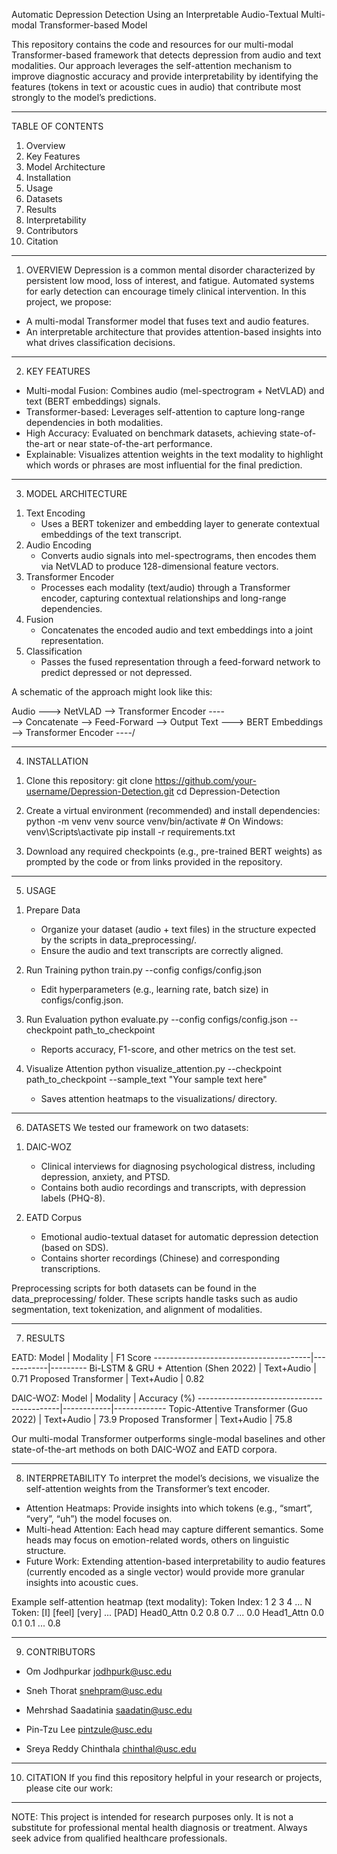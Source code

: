 Automatic Depression Detection Using an Interpretable Audio-Textual Multi-modal Transformer-based Model

This repository contains the code and resources for our multi-modal Transformer-based framework that detects depression from audio and text modalities. Our approach leverages the self-attention mechanism to improve diagnostic accuracy and provide interpretability by identifying the features (tokens in text or acoustic cues in audio) that contribute most strongly to the model’s predictions.

--------------------------------------------------------------------------------
TABLE OF CONTENTS

1. Overview
2. Key Features
3. Model Architecture
4. Installation
5. Usage
6. Datasets
7. Results
8. Interpretability
9. Contributors
10. Citation
--------------------------------------------------------------------------------

1. OVERVIEW
Depression is a common mental disorder characterized by persistent low mood, loss of interest, and fatigue. Automated systems for early detection can encourage timely clinical intervention. In this project, we propose:
- A multi-modal Transformer model that fuses text and audio features.
- An interpretable architecture that provides attention-based insights into what drives classification decisions.

--------------------------------------------------------------------------------

2. KEY FEATURES
- Multi-modal Fusion: Combines audio (mel-spectrogram + NetVLAD) and text (BERT embeddings) signals.
- Transformer-based: Leverages self-attention to capture long-range dependencies in both modalities.
- High Accuracy: Evaluated on benchmark datasets, achieving state-of-the-art or near state-of-the-art performance.
- Explainable: Visualizes attention weights in the text modality to highlight which words or phrases are most influential for the final prediction.

--------------------------------------------------------------------------------

3. MODEL ARCHITECTURE
1) Text Encoding
   - Uses a BERT tokenizer and embedding layer to generate contextual embeddings of the text transcript.
2) Audio Encoding
   - Converts audio signals into mel-spectrograms, then encodes them via NetVLAD to produce 128-dimensional feature vectors.
3) Transformer Encoder
   - Processes each modality (text/audio) through a Transformer encoder, capturing contextual relationships and long-range dependencies.
4) Fusion
   - Concatenates the encoded audio and text embeddings into a joint representation.
5) Classification
   - Passes the fused representation through a feed-forward network to predict depressed or not depressed.

A schematic of the approach might look like this:

Audio ---> NetVLAD --> Transformer Encoder ----\
                                                --> Concatenate --> Feed-Forward --> Output
Text --->  BERT Embeddings --> Transformer Encoder ----/

--------------------------------------------------------------------------------

4. INSTALLATION
1) Clone this repository:
   git clone https://github.com/your-username/Depression-Detection.git
   cd Depression-Detection

2) Create a virtual environment (recommended) and install dependencies:
   python -m venv venv
   source venv/bin/activate  # On Windows: venv\Scripts\activate
   pip install -r requirements.txt

3) Download any required checkpoints (e.g., pre-trained BERT weights) as prompted by the code or from links provided in the repository.

--------------------------------------------------------------------------------

5. USAGE

1) Prepare Data
   - Organize your dataset (audio + text files) in the structure expected by the scripts in data_preprocessing/.
   - Ensure the audio and text transcripts are correctly aligned.

2) Run Training
   python train.py --config configs/config.json
   - Edit hyperparameters (e.g., learning rate, batch size) in configs/config.json.

3) Run Evaluation
   python evaluate.py --config configs/config.json --checkpoint path_to_checkpoint
   - Reports accuracy, F1-score, and other metrics on the test set.

4) Visualize Attention
   python visualize_attention.py --checkpoint path_to_checkpoint --sample_text "Your sample text here"
   - Saves attention heatmaps to the visualizations/ directory.

--------------------------------------------------------------------------------

6. DATASETS
We tested our framework on two datasets:

1) DAIC-WOZ
   - Clinical interviews for diagnosing psychological distress, including depression, anxiety, and PTSD.
   - Contains both audio recordings and transcripts, with depression labels (PHQ-8).

2) EATD Corpus
   - Emotional audio-textual dataset for automatic depression detection (based on SDS).
   - Contains shorter recordings (Chinese) and corresponding transcriptions.

Preprocessing scripts for both datasets can be found in the data_preprocessing/ folder. These scripts handle tasks such as audio segmentation, text tokenization, and alignment of modalities.

--------------------------------------------------------------------------------

7. RESULTS

EATD:
 Model                                  | Modality    | F1 Score
 ---------------------------------------|------------|---------
 Bi-LSTM & GRU + Attention (Shen 2022) | Text+Audio | 0.71
 Proposed Transformer                   | Text+Audio | 0.82

DAIC-WOZ:
 Model                                      | Modality    | Accuracy (%)
 -------------------------------------------|------------|-------------
 Topic-Attentive Transformer (Guo 2022)     | Text+Audio | 73.9
 Proposed Transformer                       | Text+Audio | 75.8

Our multi-modal Transformer outperforms single-modal baselines and other state-of-the-art methods on both DAIC-WOZ and EATD corpora.

--------------------------------------------------------------------------------

8. INTERPRETABILITY
To interpret the model’s decisions, we visualize the self-attention weights from the Transformer’s text encoder.

- Attention Heatmaps: Provide insights into which tokens (e.g., “smart”, “very”, “uh”) the model focuses on.
- Multi-head Attention: Each head may capture different semantics. Some heads may focus on emotion-related words, others on linguistic structure.
- Future Work: Extending attention-based interpretability to audio features (currently encoded as a single vector) would provide more granular insights into acoustic cues.

Example self-attention heatmap (text modality):
Token Index:  1    2    3   4  ...  N
Token:       [I] [feel] [very] ... [PAD]
Head0_Attn   0.2  0.8    0.7   ...  0.0
Head1_Attn   0.0  0.1    0.1   ...  0.8

--------------------------------------------------------------------------------

9. CONTRIBUTORS
- Om Jodhpurkar
  jodhpurk@usc.edu

- Sneh Thorat
  snehpram@usc.edu

- Mehrshad Saadatinia
  saadatin@usc.edu

- Pin-Tzu Lee
  pintzule@usc.edu

- Sreya Reddy Chinthala
  chinthal@usc.edu


--------------------------------------------------------------------------------

10. CITATION
If you find this repository helpful in your research or projects, please cite our work:


--------------------------------------------------------------------------------

NOTE: This project is intended for research purposes only. It is not a substitute for professional mental health diagnosis or treatment. Always seek advice from qualified healthcare professionals.
